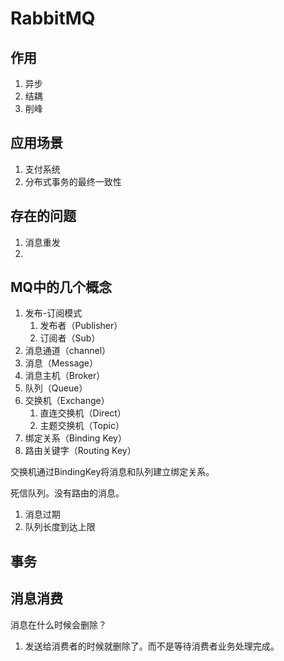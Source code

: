 # RabbitMQ

## 作用

1. 异步
2. 结耦
3. 削峰

## 应用场景

1. 支付系统
2. 分布式事务的最终一致性

## 存在的问题

1. 消息重发
2. 

## MQ中的几个概念

1. 发布-订阅模式
   1. 发布者（Publisher）
   2. 订阅者（Sub）
2. 消息通道（channel）
3. 消息（Message）
4. 消息主机（Broker）
5. 队列（Queue）
6. 交换机（Exchange）
   1. 直连交换机（Direct）
   2. 主题交换机（Topic）
7. 绑定关系（Binding Key）
8. 路由关键字（Routing Key）



交换机通过BindingKey将消息和队列建立绑定关系。



死信队列。没有路由的消息。

1. 消息过期
2. 队列长度到达上限 





## 事务





## 消息消费

消息在什么时候会删除？

1. 发送给消费者的时候就删除了。而不是等待消费者业务处理完成。

